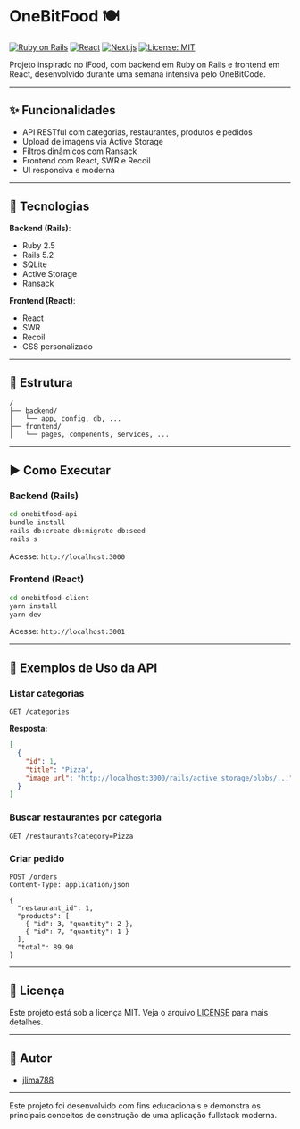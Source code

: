 
# OneBitFood 🍽️

[![Ruby on Rails](https://img.shields.io/badge/Ruby_on_Rails-5.2-red.svg)](https://rubyonrails.org/)
[![React](https://img.shields.io/badge/React-18-blue.svg)](https://reactjs.org/)
[![Next.js](https://img.shields.io/badge/Next.js-13-black.svg)](https://nextjs.org/)
[![License: MIT](https://img.shields.io/badge/License-MIT-yellow.svg)](LICENSE)

Projeto inspirado no iFood, com backend em Ruby on Rails e frontend em React, desenvolvido durante uma semana intensiva pelo OneBitCode.

---

## ✨ Funcionalidades

- API RESTful com categorias, restaurantes, produtos e pedidos
- Upload de imagens via Active Storage
- Filtros dinâmicos com Ransack
- Frontend com React, SWR e Recoil
- UI responsiva e moderna

---

## 🧰 Tecnologias

**Backend (Rails)**:
- Ruby 2.5
- Rails 5.2
- SQLite
- Active Storage
- Ransack

**Frontend (React)**:
- React
- SWR
- Recoil
- CSS personalizado

---

## 📁 Estrutura

```
/
├── backend/
│   └── app, config, db, ...
├── frontend/
│   └── pages, components, services, ...
```

---

## ▶️ Como Executar

### Backend (Rails)

```bash
cd onebitfood-api
bundle install
rails db:create db:migrate db:seed
rails s
```

Acesse: `http://localhost:3000`

### Frontend (React)

```bash
cd onebitfood-client
yarn install
yarn dev
```

Acesse: `http://localhost:3001`

---

## 📡 Exemplos de Uso da API

### Listar categorias

```http
GET /categories
```

**Resposta:**
```json
[
  {
    "id": 1,
    "title": "Pizza",
    "image_url": "http://localhost:3000/rails/active_storage/blobs/..."
  }
]
```

### Buscar restaurantes por categoria

```http
GET /restaurants?category=Pizza
```

### Criar pedido

```http
POST /orders
Content-Type: application/json

{
  "restaurant_id": 1,
  "products": [
    { "id": 3, "quantity": 2 },
    { "id": 7, "quantity": 1 }
  ],
  "total": 89.90
}
```

---

## 📄 Licença

Este projeto está sob a licença MIT. Veja o arquivo [LICENSE](./LICENSE) para mais detalhes.

---

## 👤 Autor

- [jlima788](https://github.com/jlima788)

---

Este projeto foi desenvolvido com fins educacionais e demonstra os principais conceitos de construção de uma aplicação fullstack moderna.
